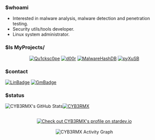 ### $whoami
- Interested in malware analysis, malware detection and penetration testing.
- Security utils/tools developer.
- Linux system administrator.

### $ls MyProjects/
<p align="center">
  <a href="https://github.com/CYB3RMX/Qu1cksc0pe"><img title="Qu1cksc0pe" src="https://github-readme-stats.vercel.app/api/pin/?username=CYB3RMX&repo=Qu1cksc0pe&theme=highcontrast"></a>
  <a href="https://github.com/CYB3RMX/d00r"><img title="d00r" src="https://github-readme-stats.vercel.app/api/pin/?username=CYB3RMX&repo=d00r&theme=highcontrast"></a>
  <a href="https://github.com/CYB3RMX/MalwareHashDB"><img title="MalwareHashDB" src="https://github-readme-stats.vercel.app/api/pin/?username=CYB3RMX&repo=MalwareHashDB&theme=highcontrast"></a>
  <a href="https://github.com/CYB3RMX/pyXuSB"><img title="pyXuSB" src="https://github-readme-stats.vercel.app/api/pin/?username=CYB3RMX&repo=pyXuSB&theme=highcontrast"></a>
</p>

### $contact
[![LinBadge](https://img.shields.io/badge/-M.Ali-blue?style=flat-square&logo=Linkedin&logoColor=white&link=https://www.linkedin.com/in/mehmetalikerimoglu/)](https://www.linkedin.com/in/mehmetalikerimoglu/)
[![GmBadge](https://img.shields.io/badge/-cyb3rmx0@gmail.com-c14438?style=flat-square&logo=Gmail&logoColor=white&link=mailto:cyb3rmx0@gmail.com)](mailto:cyb3rmx0@gmail.com)

### $status
<img src="https://github-readme-stats.vercel.app/api?username=CYB3RMX&show_icons=true&count_private=true&theme=react&hide_border=true&bg_color=0D1117" alt="CYB3RMX's GitHub Stats" /><a href="https://github.com/CYB3RMX"><img title="CYB3RMX" src="https://github-readme-stats.vercel.app/api/top-langs/?username=CYB3RMX&langs_count=8&count_private=true&layout=compact&theme=react&hide_border=true&bg_color=0D1117"></a>
<p align="center">
  <br><a href="https://stardev.io/developers/CYB3RMX"><img alt="Check out CYB3RMX's profile on stardev.io" src="https://stardev.io/developers/CYB3RMX/badge/languages/global.svg" /></a><br><br>
  <img alt="CYB3RMX Activity Graph" src="https://activity-graph.herokuapp.com/graph?username=CYB3RMX&bg_color=0D1117&color=5BCDEC&line=5BCDEC&point=FFFFFF&hide_border=true" /></a>
</p>
